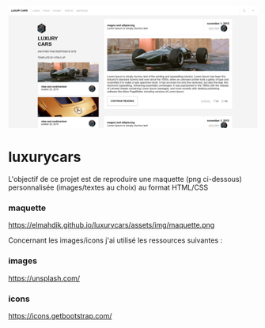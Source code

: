 <p align="center">
    <img src="./assets/img/screenshot.png" />
</p>

# luxurycars
L'objectif de ce projet est de reproduire une maquette (png ci-dessous) personnalisée (images/textes au choix) au format HTML/CSS

### maquette 
https://elmahdik.github.io/luxurycars/assets/img/maquette.png



Concernant les images/icons j'ai utilisé les ressources suivantes : 

### images
https://unsplash.com/

### icons
https://icons.getbootstrap.com/
